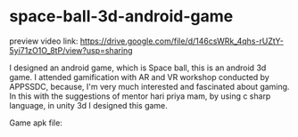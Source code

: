 # space-ball-3d-android-game

preview video link:  https://drive.google.com/file/d/146csWRk_4qhs-rUZtY-5yi71zO1O_8tP/view?usp=sharing

I designed an android game, which is Space ball, this is an android 3d game. I attended gamification with AR and VR workshop conducted by APPSSDC, because, I'm very much interested and fascinated about gaming. In this with the suggestions of mentor hari priya mam, by using c sharp language, in unity 3d I designed this game.

Game apk file:
